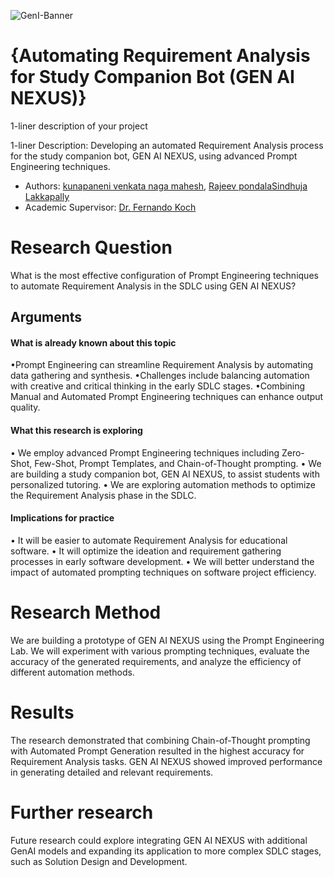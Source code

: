 ![GenI-Banner](https://github.com/genilab-fau/genial-fau.github.io/blob/8f1a2d3523f879e1082918c7bba19553cb6e7212/images/geni-lab-banner.png?raw=true)

# {Automating Requirement Analysis for Study Companion Bot (GEN AI NEXUS)}

1-liner description of your project

1-liner Description: Developing an automated Requirement Analysis process for the study companion bot, GEN AI NEXUS, using advanced Prompt Engineering techniques.

* Authors: [kunapaneni venkata naga mahesh](http://www.YOURPAGE.xxx), [Rajeev pondala](http://www.YOURPAGE.xxx)[Sindhuja Lakkapally](http://www.YOURPAGE.xxx)
* Academic Supervisor: [Dr. Fernando Koch](http://www.fernandokoch.me)

  
# Research Question 

What is the most effective configuration of Prompt Engineering techniques to automate Requirement Analysis in the SDLC using GEN AI NEXUS?
## Arguments

#### What is already known about this topic

•Prompt Engineering can streamline Requirement Analysis by automating data gathering and synthesis.
•Challenges include balancing automation with creative and critical thinking in the early SDLC stages.
•Combining Manual and Automated Prompt Engineering techniques can enhance output quality.


#### What this research is exploring

•	We employ advanced Prompt Engineering techniques including Zero-Shot, Few-Shot, Prompt Templates, and Chain-of-Thought prompting.
•	We are building a study companion bot, GEN AI NEXUS, to assist students with personalized tutoring.
•	We are exploring automation methods to optimize the Requirement Analysis phase in the SDLC.

#### Implications for practice

•	It will be easier to automate Requirement Analysis for educational software.
•	It will optimize the ideation and requirement gathering processes in early software development.
•	We will better understand the impact of automated prompting techniques on software project efficiency.


# Research Method

We are building a prototype of GEN AI NEXUS using the Prompt Engineering Lab. We will experiment with various prompting techniques, evaluate the accuracy of the generated requirements, and analyze the efficiency of different automation methods.
# Results
The research demonstrated that combining Chain-of-Thought prompting with Automated Prompt Generation resulted in the highest accuracy for Requirement Analysis tasks. GEN AI NEXUS showed improved performance in generating detailed and relevant requirements.
# Further research
Future research could explore integrating GEN AI NEXUS with additional GenAI models and expanding its application to more complex SDLC stages, such as Solution Design and Development.
